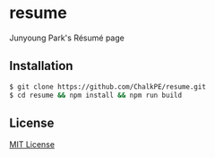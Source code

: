 # resume
Junyoung Park's Résumé page

## Installation
```bash
$ git clone https://github.com/ChalkPE/resume.git
$ cd resume && npm install && npm run build
```

## License
[MIT License](LICENSE)
